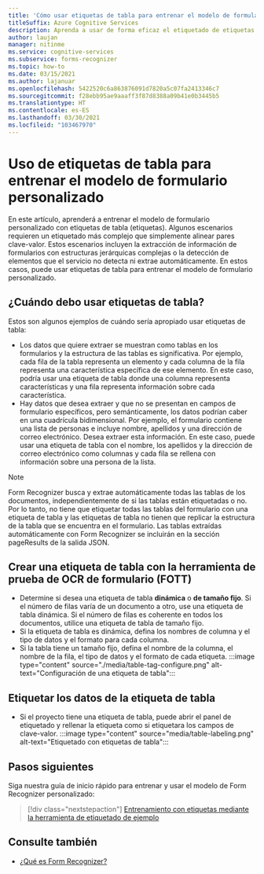 ```yaml
---
title: 'Cómo usar etiquetas de tabla para entrenar el modelo de formulario personalizado: Form Recognizer'
titleSuffix: Azure Cognitive Services
description: Aprenda a usar de forma eficaz el etiquetado de etiquetas de tabla supervisado.
author: laujan
manager: nitinme
ms.service: cognitive-services
ms.subservice: forms-recognizer
ms.topic: how-to
ms.date: 03/15/2021
ms.author: lajanuar
ms.openlocfilehash: 5422520c6a863876091d7820a5c07fa2413346c7
ms.sourcegitcommit: f28ebb95ae9aaaff3f87d8388a09b41e0b3445b5
ms.translationtype: HT
ms.contentlocale: es-ES
ms.lasthandoff: 03/30/2021
ms.locfileid: "103467970"
---
```

# <a name="use-table-tags-to-train-your-custom-form-model"></a>Uso de etiquetas de tabla para entrenar el modelo de formulario personalizado

En este artículo, aprenderá a entrenar el modelo de formulario personalizado con etiquetas de tabla (etiquetas). Algunos escenarios requieren un etiquetado más complejo que simplemente alinear pares clave-valor. Estos escenarios incluyen la extracción de información de formularios con estructuras jerárquicas complejas o la detección de elementos que el servicio no detecta ni extrae automáticamente. En estos casos, puede usar etiquetas de tabla para entrenar el modelo de formulario personalizado.

## <a name="when-should-i-use-table-tags"></a>¿Cuándo debo usar etiquetas de tabla?

Estos son algunos ejemplos de cuándo sería apropiado usar etiquetas de tabla:

- Los datos que quiere extraer se muestran como tablas en los formularios y la estructura de las tablas es significativa. Por ejemplo, cada fila de la tabla representa un elemento y cada columna de la fila representa una característica específica de ese elemento. En este caso, podría usar una etiqueta de tabla donde una columna representa características y una fila representa información sobre cada característica.
- Hay datos que desea extraer y que no se presentan en campos de formulario específicos, pero semánticamente, los datos podrían caber en una cuadrícula bidimensional. Por ejemplo, el formulario contiene una lista de personas e incluye nombre, apellidos y una dirección de correo electrónico. Desea extraer esta información. En este caso, puede usar una etiqueta de tabla con el nombre, los apellidos y la dirección de correo electrónico como columnas y cada fila se rellena con información sobre una persona de la lista.

> [!NOTE]
> Form Recognizer busca y extrae automáticamente todas las tablas de los documentos, independientemente de si las tablas están etiquetadas o no. Por lo tanto, no tiene que etiquetar todas las tablas del formulario con una etiqueta de tabla y las etiquetas de tabla no tienen que replicar la estructura de la tabla que se encuentra en el formulario. Las tablas extraídas automáticamente con Form Recognizer se incluirán en la sección pageResults de la salida JSON.

## <a name="create-a-table-tag-with-form-ocr-test-tool-fott"></a>Crear una etiqueta de tabla con la herramienta de prueba de OCR de formulario (FOTT)
<!-- markdownlint-disable MD004 -->
* Determine si desea una etiqueta de tabla **dinámica** o **de tamaño fijo**. Si el número de filas varía de un documento a otro, use una etiqueta de tabla dinámica. Si el número de filas es coherente en todos los documentos, utilice una etiqueta de tabla de tamaño fijo.
* Si la etiqueta de tabla es dinámica, defina los nombres de columna y el tipo de datos y el formato para cada columna.
* Si la tabla tiene un tamaño fijo, defina el nombre de la columna, el nombre de la fila, el tipo de datos y el formato de cada etiqueta.
:::image type="content" source="./media/table-tag-configure.png" alt-text="Configuración de una etiqueta de tabla":::

## <a name="label-your-table-tag-data"></a>Etiquetar los datos de la etiqueta de tabla

* Si el proyecto tiene una etiqueta de tabla, puede abrir el panel de etiquetado y rellenar la etiqueta como si etiquetara los campos de clave-valor.
:::image type="content" source="media/table-labeling.png" alt-text="Etiquetado con etiquetas de tabla":::

## <a name="next-steps"></a>Pasos siguientes

Siga nuestra guía de inicio rápido para entrenar y usar el modelo de Form Recognizer personalizado:

> [!div class="nextstepaction"]
> [Entrenamiento con etiquetas mediante la herramienta de etiquetado de ejemplo](quickstarts/label-tool.md)

## <a name="see-also"></a>Consulte también

* [¿Qué es Form Recognizer?](overview.md)
>
